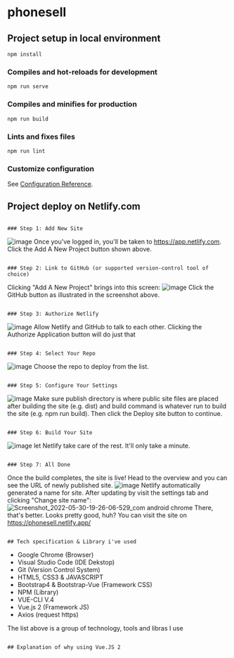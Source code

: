 # phonesell

## Project setup in local environment
```
npm install
```

### Compiles and hot-reloads for development
```
npm run serve
```

### Compiles and minifies for production
```
npm run build
```

### Lints and fixes files
```
npm run lint
```

### Customize configuration
See [Configuration Reference](https://cli.vuejs.org/config/).


## Project deploy on Netlify.com
```

### Step 1: Add New Site
```
![image](https://user-images.githubusercontent.com/74296102/170991177-ebea47ab-6bfc-45e1-bb25-ee482957a561.png)
Once you've logged in, you'll be taken to https://app.netlify.com.
Click the Add A New Project button shown above.
```

### Step 2: Link to GitHub (or supported version-control tool of choice)
```
Clicking "Add A New Project" brings into this screen:
![image](https://user-images.githubusercontent.com/74296102/170991248-9633338a-feef-44d6-9bbe-4156ad3f640e.png)
Click the GitHub button as illustrated in the screenshot above.
```

### Step 3: Authorize Netlify
```
![image](https://user-images.githubusercontent.com/74296102/170991385-ca624da0-b6b2-463b-bb40-929145150d15.png)
Allow Netlify and GitHub to talk to each other.
Clicking the Authorize Application button will do just that
```

### Step 4: Select Your Repo
```
![image](https://user-images.githubusercontent.com/74296102/170991532-9227f829-46a3-4001-8d59-1a5249e5aedb.png)
Choose the repo to deploy from the list.
```

### Step 5: Configure Your Settings
```
![image](https://user-images.githubusercontent.com/74296102/170991586-e36b4069-7208-439f-a543-7e23ee174cea.png)
Make sure publish directory is where public site files are placed after building the site (e.g. dist) and build command is whatever run to build the site (e.g. npm run build). 
Then click the Deploy site button to continue.
```

### Step 6: Build Your Site
```
![image](https://user-images.githubusercontent.com/74296102/170991610-2ce002a5-2af1-4c28-93fa-fcf648c37f0a.png)
let Netlify take care of the rest. It'll only take a minute.
```

### Step 7: All Done
```
Once the build completes, the site is live! 
Head to the overview and you can see the URL of newly published site.
![image](https://user-images.githubusercontent.com/74296102/170991638-ebbd1441-992d-4a96-9209-3caefffcbfbf.png)
Netlify automatically generated a name for site.
After updating by visit the settings tab and clicking "Change site name":
![Screenshot_2022-05-30-19-26-06-529_com android chrome](https://user-images.githubusercontent.com/74296102/170992090-d36884af-c5b5-492e-8d5c-a48fd4c94b84.jpg)
There, that's better. Looks pretty good, huh? 
You can visit the site on https://phonesell.netlify.app/
```

## Tech specification & Library i've used
```
- Google Chrome (Browser)
- Visual Studio Code (IDE Dekstop)
- Git (Version Control System)
- HTML5, CSS3 & JAVASCRIPT
- Bootstrap4 & Bootstrap-Vue (Framework CSS)
- NPM (Library)
- VUE-CLI V.4 
- Vue.js 2 (Framework JS)
- Axios (request https)

The list above is a group of technology, tools and libras I use
```

## Explanation of why using Vue.JS 2
```



